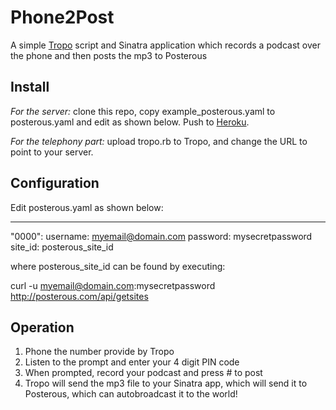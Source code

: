 Phone2Post
==========
A simple [Tropo](http://www.tropo.com) script and Sinatra application which records a podcast over the phone and then posts the mp3 to Posterous

Install
-------
*For the server:* clone this repo, copy example_posterous.yaml to posterous.yaml and edit as shown below. Push to [Heroku](http://heroku.com).

*For the telephony part:* upload tropo.rb to Tropo, and change the URL to point to your server.

Configuration
-------------
Edit posterous.yaml as shown below:

  --- 
  "0000": 
    username: myemail@domain.com
    password: mysecretpassword
    site_id: posterous_site_id

where posterous_site_id can be found by executing:

  curl -u myemail@domain.com:mysecretpassword http://posterous.com/api/getsites

Operation
---------
 1. Phone the number provide by Tropo
 2. Listen to the prompt and enter your 4 digit PIN code
 3. When prompted, record your podcast and press # to post
 4. Tropo will send the mp3 file to your Sinatra app, which will send it to Posterous, which can autobroadcast it to the world!
